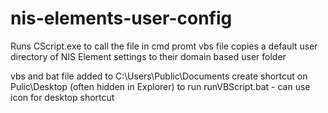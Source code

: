 # nis-elements-user-config

Runs CScript.exe to call the file in cmd promt
vbs file copies a default user directory of NIS Element settings to their domain based user folder

vbs and bat file added to C:\Users\Public\Documents
create shortcut on Pulic\Desktop (often hidden in Explorer) to run runVBScript.bat - can use icon for desktop shortcut

